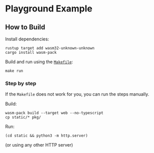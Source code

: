 # Playground Example

## How to Build
Install dependencies:
```
rustup target add wasm32-unknown-unknown
cargo install wasm-pack
```

Build and run using the [`Makefile`](Makefile):
```
make run
```

### Step by step
If the `Makefile` does not work for you, you can run the steps manually.

Build:
```
wasm-pack build --target web --no-typescript
cp static/* pkg/
```

Run:
```
(cd static && python3 -m http.server)
```
(or using any other HTTP server)
